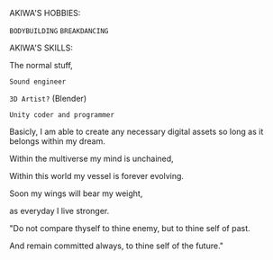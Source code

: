 


AKIWA'S HOBBIES:

``BODYBUILDING``
``BREAKDANCING``


AKIWA'S SKILLS:

The normal stuff,

``Sound engineer``

``3D Artist?`` (Blender)

``Unity coder and programmer``




Basicly, 
I am able to create any necessary digital 
assets so long as it belongs within my dream.

Within the multiverse my mind is unchained,
 
Within this world my vessel is forever evolving.

Soon my wings will bear my weight,

as everyday I live stronger. 






"Do not compare thyself to thine enemy,
 but to thine self of past.

And remain committed always,
 to thine self of the future."


